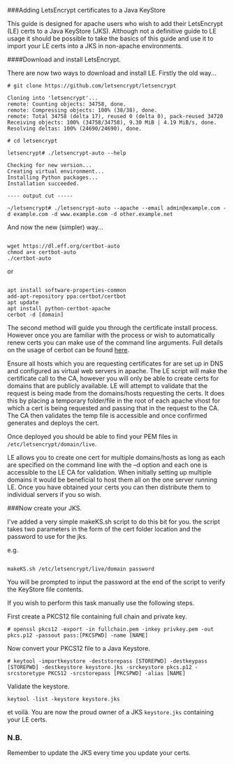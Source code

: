 ###Adding LetsEncrypt certificates to a Java KeyStore

This guide is designed for apache users who wish to add their LetsEncrypt (LE) certs to a Java KeyStore (JKS).
Although not a definitive guide to LE usage it should be possible to take the basics of this guide and use it to import your LE certs into a JKS in non-apache environments.

####Download and install LetsEncrypt.

There are now two ways to download and install LE.
Firstly the old way...

```
# git clone https://github.com/letsencrypt/letsencrypt

Cloning into 'letsencrypt'...
remote: Counting objects: 34758, done.
remote: Compressing objects: 100% (38/38), done.
remote: Total 34758 (delta 17), reused 0 (delta 0), pack-reused 34720
Receiving objects: 100% (34758/34758), 9.30 MiB | 4.19 MiB/s, done.
Resolving deltas: 100% (24690/24690), done.

# cd letsencrypt

letsencrypt# ./letsencrypt-auto --help

Checking for new version...
Creating virtual environment...
Installing Python packages...
Installation succeeded.

---- output cut -----

~/letsencrypt# ./letsencrypt-auto --apache --email admin@example.com -d example.com -d www.example.com -d other.example.net

```

And now the new (simpler) way...

```

wget https://dl.eff.org/certbot-auto
chmod a+x certbot-auto
./certbot-auto

```

or

```

apt install software-properties-common
add-apt-repository ppa:certbot/certbot
apt update
apt install python-certbot-apache
cerbot -d [domain]

```

The second method will guide you through the certificate install process.
However once you are familiar with the process or wish to automatically renew certs you can make use of the command line arguments.
Full details on the usage of cerbot can be found [here](https://certbot.eff.org/docs/using.html).


Ensure all hosts which you are requesting certificates for are set up in DNS and configured as virtual web servers in apache.  The LE script will make the certificate call to the CA, however you will only be able to create certs for domains that are publicly available. LE will attempt to validate that the request is being made from the domains/hosts requesting the certs. It does this by placing a temporary folder/file in the root of each apache vhost for which a cert is being requested and passing that in the request to the CA. The CA then validates the temp file is accessible and once confirmed generates and deploys the cert.

Once deployed you should be able to find your PEM files in ```/etc/letsencrypt/domain/live```.

LE allows you to create one cert for multiple domains/hosts as long as each are specified on the command line with the –d option and each one is accessible to the LE CA for validation. When initially setting up multiple domains it would be beneficial to host them all on the one server running LE. Once you have obtained your certs you can then distribute them to individual servers if you so wish.

###Now create your JKS.

I've added a very simple makeKS.sh script to do this bit for you.
the script takes two parameters in the form of the cert folder location and the password to use for the jks.

e.g.
```

makeKS.sh /etc/letsencrypt/live/domain password

```
You will be prompted to input the password at the end of the script to verify the KeyStore file contents.

If you wish to perform this task manually use the following steps.

First create a PKCS12 file containing full chain and private key.
```
# openssl pkcs12 -export -in fullchain.pem -inkey privkey.pem -out pkcs.p12 -passout pass:[PKCSPWD] -name [NAME]
```

Now convert your PKCS12 file to a Java Keystore.
```
# keytool -importkeystore -deststorepass [STOREPWD] -destkeypass [STOREPWD] -destkeystore keystore.jks -srckeystore pkcs.p12 -srcstoretype PKCS12 -srcstorepass [PKCSPWD] -alias [NAME]
```

Validate the keystore.
```
keytool -list -keystore keystore.jks
```

et voilà. You are now the proud owner of a JKS ```keystore.jks``` containing your LE certs. 

### N.B.
Remember to update the JKS every time you update your certs.
